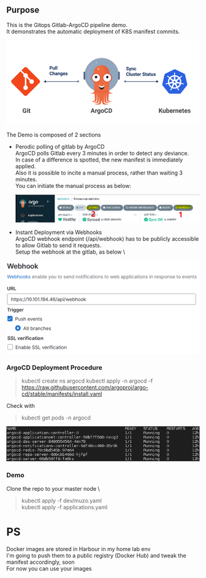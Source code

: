 ## Purpose

This is the Gitops Gitlab-ArgoCD pipeline demo.\
It demonstrates the automatic deployment of K8S manifest commits.

![alt text](figure-0.png)

The Demo is composed of 2 sections

- Perodic polling of gitlab by ArgoCD \
  ArgoCD polls Gitlab every 3 minutes in order to detect any deviance.\
  In case of a difference is spotted, the new manifest is immediately applied.\
  Also it is possible to incite a manual process, rather than waiting 3 minutes.\
  You can initiate the manual process as below:
  

  ![alt text](figure-1.png)


- Instant Deployment via Webhooks \
  ArgoCD webhook endpoint (/api/webhook) has to be publicly accessible to allow Gitlab to send it requests.\
  Setup the webhook at the gitlab, as below \


![alt text](figure-2.png)


### ArgoCD Deployment Procedure

> kubectl create ns argocd
> kubectl apply -n argocd -f https://raw.githubusercontent.com/argoproj/argo-cd/stable/manifests/install.yaml

Check with 
> kubectl get pods -n argocd


![alt text](figure-3.png)


### Demo

Clone the repo to your master node \
> kubectl apply -f dev/muzo.yaml \
> kubectl apply -f applications.yaml


# PS
Docker images are stored in Harbour in my home lab env\
I'm going to push them to a public registry (Docker Hub) and tweak the manifest accordingly, soon \
For now you can use your images 





